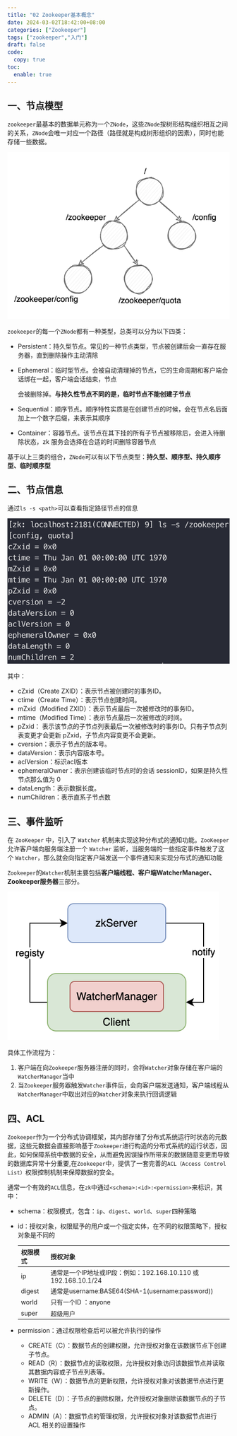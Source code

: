 ```yaml
---
title: "02 Zookeeper基本概念"
date: 2024-03-02T18:42:00+08:00
categories: ["Zookeeper"]
tags: ["zookeeper","入门"]
draft: false
code:
  copy: true
toc:
  enable: true
---
```


## 一、节点模型

`zookeeper`最基本的数据单元称为一个`ZNode`，这些`ZNode`按树形结构组织相互之间的关系，`ZNode`会唯一对应一个路径（路径就是构成树形组织的因素），同时也能存储一些数据。

![image-20240626183829449](../images/image-20240626183829449.png)

`zookeeper`的每一个`ZNode`都有一种类型，总类可以分为以下四类：

- Persistent：持久型节点。常⻅的⼀种节点类型，节点被创建后会⼀直存在服务器，直到删除操作主动清除

- Ephemeral：临时型节点。会被⾃动清理掉的节点，它的⽣命周期和客户端会话绑在⼀起，客户端会话结束，节点

  会被删除掉。**与持久性节点不同的是，临时节点不能创建⼦节点**

- Sequential：顺序节点。顺序特性实质是在创建节点的时候，会在节点名后⾯加上⼀个数字后缀，来表示其顺序

- Container：容器节点。该节点在其下挂的所有子节点被移除后，会进入待删除状态，zk 服务会选择在合适的时间删除容器节点

基于以上三类的组合，`ZNode`可以有以下节点类型：**持久型、顺序型、持久顺序型、临时顺序型**

## 二、节点信息

通过`ls -s <path>`可以查看指定路径节点的信息

![image-20240626184503136](../images/image-20240626184503136.png)

其中：

- cZxid（Create ZXID）：表示节点被创建时的事务ID。
- ctime（Create Time）：表示节点创建时间。
- mZxid（Modified ZXID）：表示节点最后⼀次被修改时的事务ID。
- mtime（Modified Time）：表示节点最后⼀次被修改的时间。
- pZxid： 表示该节点的⼦节点列表最后⼀次被修改时的事务ID。只有⼦节点列表变更才会更新 pZxid，⼦节点内容变更不会更新。
- cversion：表示⼦节点的版本号。
- dataVersion：表示内容版本号。
- aclVersion：标识acl版本
- ephemeralOwner：表示创建该临时节点时的会话 sessionID，如果是持久性节点那么值为 0
- dataLength：表示数据⻓度。
- numChildren：表示直系⼦节点数

## 三、事件监听

在 `ZooKeeper` 中，引⼊了 `Watcher` 机制来实现这种分布式的通知功能。`ZooKeeper` 允许客户端向服务端注册⼀个 `Watcher` 监听，当服务端的⼀些指定事件触发了这个 `Watcher`，那么就会向指定客户端发送⼀个事件通知来实现分布式的通知功能

`Zookeeper`的`Watcher`机制主要包括**客户端线程、客户端WatcherManager、Zookeeper服务器**三部分。

![image-20240627170912631](../images/image-20240627170912631.png)

具体⼯作流程为：

1. 客户端在向`Zookeeper`服务器注册的同时，会将`Watcher`对象存储在客户端的`WatcherManager`当中
2. 当`Zookeeper`服务器触发`Watcher`事件后，会向客户端发送通知，客户端线程从`WatcherManager`中取出对应的`Watcher`对象来执⾏回调逻辑

## 四、ACL

`Zookeeper`作为⼀个分布式协调框架，其内部存储了分布式系统运⾏时状态的元数据，这些元数据会直接影响基于`Zookeeper`进⾏构造的分布式系统的运⾏状态，因此，如何保障系统中数据的安全，从⽽避免因误操作所带来的数据随意变更⽽导致的数据库异常⼗分重要,在`Zookeeper`中，提供了⼀套完善的``ACL（Access Control List）``权限控制机制来保障数据的安全。

通常一个有效的`ACL`信息，在`zk`中通过`<schema>:<id>:<permission>`来标识，其中：

- schema：权限模式，包含：`ip`、`digest`、`world`、`super`四种策略

- id：授权对象，权限赋予的⽤户或⼀个指定实体，在不同的权限策略下，授权对象是不同的

  | 权限模式 | 授权对象                                                     |
  | -------- | ------------------------------------------------------------ |
  | ip       | 通常是⼀个IP地址或IP段：例如：192.168.10.110 或192.168.10.1/24 |
  | digest   | 通常是username:BASE64(SHA-1(username:password))              |
  | world    | 只有⼀个ID ：anyone                                          |
  | super    | 超级用户                                                     |

- permission：通过权限检查后可以被允许执⾏的操作

  -  CREATE（C）：数据节点的创建权限，允许授权对象在该数据节点下创建⼦节点。
  - READ（R）：数据节点的读取权限，允许授权对象访问该数据节点并读取其数据内容或⼦节点列表等。
  - WRITE（W）：数据节点的更新权限，允许授权对象对该数据节点进⾏更新操作。
  - DELETE（D）：⼦节点的删除权限，允许授权对象删除该数据节点的⼦节点。
  - ADMIN（A）：数据节点的管理权限，允许授权对象对该数据节点进⾏ ACL 相关的设置操作

